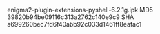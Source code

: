 enigma2-plugin-extensions-pyshell-6.2.1g.ipk
MD5 39820b94be09116c313a2762c140e9c9
SHA a699260bec7fd6f40abb92c033d1461ff8eafac1

